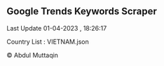 

## Google Trends Keywords Scraper 
 
Last Update 01-04-2023 , 18:26:17

Country List :
VIETNAM.json



© Abdul Muttaqin 
